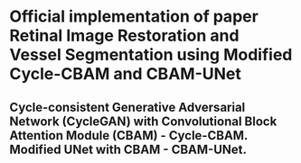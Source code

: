 # Official implementation of paper Retinal Image Restoration and Vessel Segmentation using Modified Cycle-CBAM and CBAM-UNet
## Cycle-consistent Generative Adversarial Network (CycleGAN) with Convolutional Block Attention Module (CBAM) - Cycle-CBAM. Modified UNet with CBAM - CBAM-UNet.
